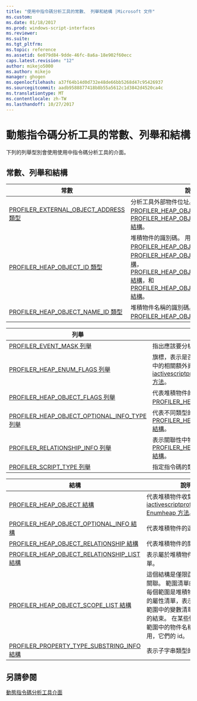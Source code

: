 ```yaml
---
title: "使用中指令碼分析工具的常數、 列舉和結構 |Microsoft 文件"
ms.custom: 
ms.date: 01/18/2017
ms.prod: windows-script-interfaces
ms.reviewer: 
ms.suite: 
ms.tgt_pltfrm: 
ms.topic: reference
ms.assetid: 6e079d84-9dde-46fc-8a6a-18e902f60ecc
caps.latest.revision: "12"
author: mikejo5000
ms.author: mikejo
manager: ghogen
ms.openlocfilehash: a37f64b14d0d732e48de66bb5268d47c95426937
ms.sourcegitcommit: aadb9588877418b8b55a5612c1d3842d4520ca4c
ms.translationtype: MT
ms.contentlocale: zh-TW
ms.lasthandoff: 10/27/2017
---
```

# <a name="active-script-profiler-constants-enumerations-and-structures"></a>動態指令碼分析工具的常數、列舉和結構
下列的列舉型別會使用使用中指令碼分析工具的介面。  
  
## <a name="constants-enumerations-and-structures"></a>常數、列舉和結構  
  
|常數|說明|  
|---------------|-----------------|  
|[PROFILER_EXTERNAL_OBJECT_ADDRESS 類型](../../winscript/reference/profiler-external-object-address-type.md)|分析工具外部物件位址。 用於[PROFILER_HEAP_OBJECT 結構](../../winscript/reference/profiler-heap-object-structure.md)和[PROFILER_HEAP_OBJECT_RELATIONSHIP 結構](../../winscript/reference/profiler-heap-object-relationship-structure.md)。|  
|[PROFILER_HEAP_OBJECT_ID 類型](../../winscript/reference/profiler-heap-object-id-type.md)|堆積物件的識別碼。 用於[PROFILER_HEAP_OBJECT 結構](../../winscript/reference/profiler-heap-object-structure.md)[PROFILER_HEAP_OBJECT_SCOPE_LIST 結構](../../winscript/reference/profiler-heap-object-scope-list-structure.md)， [PROFILER_HEAP_OBJECT_OPTIONAL_INFO 結構](../../winscript/reference/profiler-heap-object-optional-info-structure.md)，和[PROFILER_HEAP_OBJECT_RELATIONSHIP 結構](../../winscript/reference/profiler-heap-object-relationship-structure.md)。|  
|[PROFILER_HEAP_OBJECT_NAME_ID 類型](../../winscript/reference/profiler-heap-object-name-id-type.md)|堆積物件名稱的識別碼。 用於[PROFILER_HEAP_OBJECT 結構](../../winscript/reference/profiler-heap-object-structure.md)。|  
  
|列舉|說明|  
|------------------|-----------------|  
|[PROFILER_EVENT_MASK 列舉](../../winscript/reference/profiler-event-mask-enumeration.md)|指出應該要分析的事件類型。|  
|[PROFILER_HEAP_ENUM_FLAGS 列舉](../../winscript/reference/profiler-heap-enum-flags-enumeration.md)|旗標，表示是否公開堆積物件指向物件關聯性中的相關額外資訊。 用於[iactivescriptprofilercontrol5:: Enumheap2 方法](../../winscript/reference/iactivescriptprofilercontrol5-enumheap2-method.md)。|  
|[PROFILER_HEAP_OBJECT_FLAGS 列舉](../../winscript/reference/profiler-heap-object-flags-enumeration.md)|代表堆積物件的相關基本資訊的旗標。 用於[PROFILER_HEAP_OBJECT 結構](../../winscript/reference/profiler-heap-object-structure.md)。|  
|[PROFILER_HEAP_OBJECT_OPTIONAL_INFO_TYPE 列舉](../../winscript/reference/profiler-heap-object-optional-info-type-enumeration.md)|代表不同類型的選擇性資訊。 用於[PROFILER_HEAP_OBJECT_OPTIONAL_INFO 結構](../../winscript/reference/profiler-heap-object-optional-info-structure.md)。|  
|[PROFILER_RELATIONSHIP_INFO 列舉](../../winscript/reference/profiler-relationship-info-enumeration.md)|表示關聯性中物件的相關資訊。 用於[PROFILER_HEAP_OBJECT_RELATIONSHIP 結構](../../winscript/reference/profiler-heap-object-relationship-structure.md)。|  
|[PROFILER_SCRIPT_TYPE 列舉](../../winscript/reference/profiler-script-type-enumeration.md)|指定指令碼的類型。|  
  
|結構|說明|  
|----------------|-----------------|  
|[PROFILER_HEAP_OBJECT 結構](../../winscript/reference/profiler-heap-object-structure.md)|代表堆積物件收集[iactivescriptprofilercontrol3:: Enumheap 方法](../../winscript/reference/iactivescriptprofilercontrol3-enumheap-method.md)。|  
|[PROFILER_HEAP_OBJECT_OPTIONAL_INFO 結構](../../winscript/reference/profiler-heap-object-optional-info-structure.md)|代表堆積物件的選擇性資訊。|  
|[PROFILER_HEAP_OBJECT_RELATIONSHIP 結構](../../winscript/reference/profiler-heap-object-relationship-structure.md)|代表堆積物件的關聯性。|  
|[PROFILER_HEAP_OBJECT_RELATIONSHIP_LIST 結構](../../winscript/reference/profiler-heap-object-relationship-list-structure.md)|表示屬於堆積物件的關聯性清單。|  
|[PROFILER_HEAP_OBJECT_SCOPE_LIST 結構](../../winscript/reference/profiler-heap-object-scope-list-structure.md)|這個結構是僅限函式物件與相關聯。 範圍清單的範圍，其中每個範圍是堆積物件與相關聯的屬性清單，表示每個指定的範圍中的變數清單以表示函式的結束。 在某些情況下，在該範圍中的物件名稱可能無法使用，它們的 id。|  
|[PROFILER_PROPERTY_TYPE_SUBSTRING_INFO 結構](../../winscript/reference/profiler-property-type-substring-info-structure.md)|表示子字串類型的相關資訊。|  
  
## <a name="see-also"></a>另請參閱  
 [動態指令碼分析工具介面](../../winscript/reference/active-script-profiler-interfaces.md)